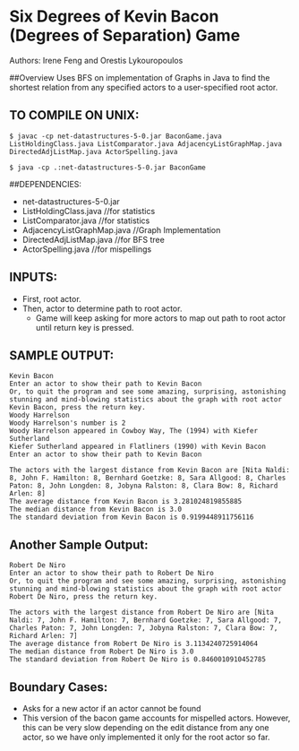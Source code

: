 Six Degrees of Kevin Bacon (Degrees of Separation) Game
=============

Authors: Irene Feng and Orestis Lykouropoulos

##Overview
Uses BFS on implementation of Graphs in Java to find the shortest relation from any specified actors to a user-specified root actor.

## TO COMPILE ON UNIX: 
 ``$ javac -cp net-datastructures-5-0.jar BaconGame.java ListHoldingClass.java ListComparator.java AdjacencyListGraphMap.java DirectedAdjListMap.java ActorSpelling.java``

 ``$ java -cp .:net-datastructures-5-0.jar BaconGame``

##DEPENDENCIES:
 - net-datastructures-5-0.jar 
 - ListHoldingClass.java //for statistics
 - ListComparator.java //for statistics
 - AdjacencyListGraphMap.java //Graph Implementation
 - DirectedAdjListMap.java //for BFS tree
 - ActorSpelling.java //for mispellings

## INPUTS: 
 -	First, root actor. 
 - 	Then, actor to determine path to root actor.
 	- Game will keep asking for more actors to map out path to root actor until return key is pressed. 

## SAMPLE OUTPUT:
```Pick an actor as the root of the BFS tree:
Kevin Bacon
Enter an actor to show their path to Kevin Bacon
Or, to quit the program and see some amazing, surprising, astonishing stunning and mind-blowing statistics about the graph with root actor Kevin Bacon, press the return key.
Woody Harrelson
Woody Harrelson's number is 2
Woody Harrelson appeared in Cowboy Way, The (1994) with Kiefer Sutherland
Kiefer Sutherland appeared in Flatliners (1990) with Kevin Bacon
Enter an actor to show their path to Kevin Bacon

The actors with the largest distance from Kevin Bacon are [Nita Naldi: 8, John F. Hamilton: 8, Bernhard Goetzke: 8, Sara Allgood: 8, Charles Paton: 8, John Longden: 8, Jobyna Ralston: 8, Clara Bow: 8, Richard Arlen: 8]
The average distance from Kevin Bacon is 3.281024819855885
The median distance from Kevin Bacon is 3.0
The standard deviation from Kevin Bacon is 0.9199448911756116
```

## Another Sample Output: 
```Pick an actor as the root of the BFS tree:
Robert De Niro
Enter an actor to show their path to Robert De Niro
Or, to quit the program and see some amazing, surprising, astonishing stunning and mind-blowing statistics about the graph with root actor Robert De Niro, press the return key.

The actors with the largest distance from Robert De Niro are [Nita Naldi: 7, John F. Hamilton: 7, Bernhard Goetzke: 7, Sara Allgood: 7, Charles Paton: 7, John Longden: 7, Jobyna Ralston: 7, Clara Bow: 7, Richard Arlen: 7]
The average distance from Robert De Niro is 3.1134240725914064
The median distance from Robert De Niro is 3.0
The standard deviation from Robert De Niro is 0.8460010910452785
```

## Boundary Cases: 
- Asks for a new actor if an actor cannot be found
- This version of the bacon game accounts for mispelled actors. However, this can be very slow depending on the edit distance from any one actor, so we have only implemented it only for the root actor so far.